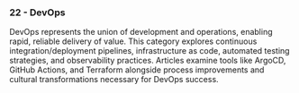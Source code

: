 ### 22 - DevOps

DevOps represents the union of development and operations, enabling rapid, reliable delivery of value. This category explores continuous integration/deployment pipelines, infrastructure as code, automated testing strategies, and observability practices. Articles examine tools like ArgoCD, GitHub Actions, and Terraform alongside process improvements and cultural transformations necessary for DevOps success.

